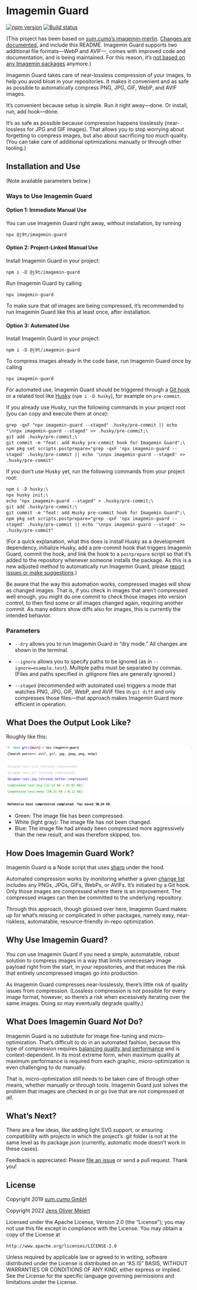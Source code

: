 # Imagemin Guard

[![npm version](https://img.shields.io/npm/v/@j9t/imagemin-guard.svg)](https://www.npmjs.com/package/@j9t/imagemin-guard)
[![Build status](https://github.com/j9t/imagemin-guard/workflows/Tests/badge.svg)](https://github.com/j9t/imagemin-guard/actions)

(This project has been based on [sum.cumo’s imagemin-merlin](https://github.com/sumcumo/imagemin-merlin). [Changes are documented](https://github.com/sumcumo/imagemin-merlin/compare/master...j9t:master), and include this README. Imagemin Guard supports two additional file formats—WebP and AVIF—, comes with improved code and documentation, and is being maintained. For this reason, it’s [not based on any Imagemin packages](https://meiert.com/blog/imagemin-guard-4/) anymore.)

Imagemin Guard takes care of near-lossless compression of your images, to help you avoid bloat in your repositories. It makes it convenient and as safe as possible to automatically compress PNG, JPG, GIF, WebP, and AVIF images.

It’s convenient because setup is simple. Run it right away—done. Or install, run, add hook—done.

It’s as safe as possible because compression happens losslessly (near-lossless for JPG and GIF images). That allows you to stop worrying about forgetting to compress images, but also about sacrificing too much quality. (You can take care of additional optimizations manually or through other tooling.)

## Installation and Use

(Note available parameters below.)

### Ways to Use Imagemin Guard

#### Option 1: Immediate Manual Use

You can use Imagemin Guard right away, without installation, by running

```console
npx @j9t/imagemin-guard
```

#### Option 2: Project-Linked Manual Use

Install Imagemin Guard in your project:

```console
npm i -D @j9t/imagemin-guard
```

Run Imagemin Guard by calling

```console
npx imagemin-guard
```

To make sure that _all_ images are being compressed, it’s recommended to run Imagemin Guard like this at least once, after installation.

#### Option 3: Automated Use

Install Imagemin Guard in your project:

```console
npm i -D @j9t/imagemin-guard
```

To compress images already in the code base, run Imagemin Guard once by calling

```console
npx imagemin-guard
```

For automated use, Imagemin Guard should be triggered through a [Git hook](https://git-scm.com/book/en/v2/Customizing-Git-Git-Hooks) or a related tool like [Husky](https://github.com/typicode/husky) (`npm i -D husky`), for example on `pre-commit`.

If you already use Husky, run the following commands in your project root (you can copy and execute them at once):

```console
grep -qxF "npx imagemin-guard --staged" .husky/pre-commit || echo "\nnpx imagemin-guard --staged" >> .husky/pre-commit;\
git add .husky/pre-commit;\
git commit -m "feat: add Husky pre-commit hook for Imagemin Guard";\
npm pkg set scripts.postprepare="grep -qxF 'npx imagemin-guard --staged' .husky/pre-commit || echo '\nnpx imagemin-guard --staged' >> .husky/pre-commit"
```

If you don’t use Husky yet, run the following commands from your project root:

```console
npm i -D husky;\
npx husky init;\
echo "npx imagemin-guard --staged" > .husky/pre-commit;\
git add .husky/pre-commit;\
git commit -m "feat: add Husky pre-commit hook for Imagemin Guard";\
npm pkg set scripts.postprepare="grep -qxF 'npx imagemin-guard --staged' .husky/pre-commit || echo '\nnpx imagemin-guard --staged' >> .husky/pre-commit"
```

(For a quick explanation, what this does is install Husky as a development dependency, initialize Husky, add a pre-commit hook that triggers Imagemin Guard, commit the hook, and link the hook to a `postprepare` script so that it’s added to the repository whenever someone installs the package. As this is a new adjusted method to automatically run Imagemin Guard, please [report issues or make suggestions](https://github.com/j9t/imagemin-guard/issues/new).)

Be aware that the way this automation works, compressed images will show as changed images. That is, if you check in images that aren’t compressed well enough, you might do one commit to check those images into version control, to then find some or all images changed again, requiring another commit. As many editors show diffs also for images, this is currently the intended behavior.

### Parameters

* `--dry` allows you to run Imagemin Guard in “dry mode.” All changes are shown in the terminal.

* `--ignore` allows you to specify paths to be ignored (as in `--ignore=example,test`). Multiple paths must be separated by commas. (Files and paths specified in .gitignore files are generally ignored.)

* `--staged` (recommended with automated use) triggers a mode that watches PNG, JPG, GIF, WebP, and AVIF files in `git diff` and only compresses those files—that approach makes Imagemin Guard more efficient in operation.

## What Does the Output Look Like?

Roughly like this:

![Screenshot of Imagemin Guard in operation.](https://raw.githubusercontent.com/j9t/imagemin-guard/master/media/output.png)

* Green: The image file has been compressed.
* White (light gray): The image file has not been changed.
* Blue: The image file had already been compressed more aggressively than the new result, and was therefore skipped, too.

## How Does Imagemin Guard Work?

Imagemin Guard is a Node script that uses [sharp](https://www.npmjs.com/package/sharp) under the hood.

Automated compression works by monitoring whether a given [change list](https://webglossary.info/terms/change-list/) includes any PNGs, JPGs, GIFs, WebPs, or AVIFs. It’s initiated by a Git hook. Only those images are compressed where there is an improvement. The compressed images can then be committed to the underlying repository.

Through this approach, though glossed over here, Imagemin Guard makes up for what’s missing or complicated in other packages, namely easy, near-riskless, automatable, resource-friendly in-repo optimization.

## Why Use Imagemin Guard?

You _can_ use Imagemin Guard if you need a simple, automatable, robust solution to compress images in a way that limits unnecessary image payload right from the start, in your repositories, and that reduces the risk that entirely uncompressed images go into production.

As Imagemin Guard compresses near-losslessly, there’s little risk of quality issues from compression. (Lossless compression is not possible for every image format, however, so there’s a risk when excessively iterating over the same images. Doing so may eventually degrade quality.)

## What Does Imagemin Guard _Not_ Do?

Imagemin Guard is no substitute for image fine-tuning and micro-optimization. That’s difficult to do in an automated fashion, because this type of compression requires [balancing quality and performance](https://meiert.com/blog/understanding-image-compression/) and is context-dependent. In its most extreme form, when maximum quality at maximum performance is required from each graphic, micro-optimization is even challenging to do manually.

That is, micro-optimization still needs to be taken care of through other means, whether manually or through tools. Imagemin Guard just solves the problem that images are checked in or go live that are not compressed _at all_.

## What’s Next?

There are a few ideas, like adding light SVG support, or ensuring compatibility with projects in which the project’s .git folder is not at the same level as its package.json (currently, automatic mode doesn’t work in these cases).

Feedback is appreciated: Please [file an issue](https://github.com/j9t/imagemin-guard/issues/new) or send a pull request. Thank you!

## License

Copyright 2019 [sum.cumo GmbH](https://web.archive.org/web/20191208211414/https://www.sumcumo.com/)

Copyright 2022 [Jens Oliver Meiert](https://meiert.com/)

Licensed under the Apache License, Version 2.0 (the “License”); you may not use this file except in compliance with the License. You may obtain a copy of the License at

    http://www.apache.org/licenses/LICENSE-2.0

Unless required by applicable law or agreed to in writing, software distributed under the License is distributed on an “AS IS” BASIS, WITHOUT WARRANTIES OR CONDITIONS OF ANY KIND, either express or implied. See the License for the specific language governing permissions and limitations under the License.